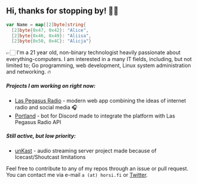 ## Hi, thanks for stopping by! 👋🏻

```go
var Name = map[[2]byte]string{
  [2]byte{0x47, 0x42}: "Alice",
  [2]byte{0x46, 0x49}: "Aliisa",
  [2]byte{0x50, 0x4C}: "Alicja"}
```
👉🏻 I'm a 21 year old, non-binary technologist heavily passionate about everything-computers.
I am interested in a many IT fields, including, but not limited to; Go programming, web development, Linux system
administration and networking. 🔥

##### Projects I am working on *right now*:
- [Las Pegasus Radio](https://laspegas.us/) - modern web app combining the ideas of internet radio and social media 🎧
- [Portland](https://github.com/noskla/portland) - bot for Discord made to integrate the platform with Las Pegasus Radio API

##### Still active, but low priority:
- [unKast](https://github.com/noskla/unkast) - audio streaming server project made because of Icecast/Shoutcast limitations

Feel free to contribute to any of my repos through an issue or pull request. You can contact me via e-mail ``a (at) horsi.fi`` or [Twitter](https://twitter.com/alistheponi).

